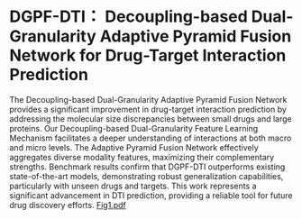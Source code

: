 # DGPF-DTI： Decoupling-based Dual-Granularity Adaptive Pyramid Fusion Network for Drug-Target Interaction Prediction
The Decoupling-based Dual-Granularity Adaptive Pyramid Fusion Network provides a significant improvement in drug-target interaction prediction by addressing the molecular size discrepancies
between small drugs and large proteins. Our Decoupling-based Dual-Granularity Feature Learning Mechanism facilitates a deeper understanding of interactions at both macro and micro levels. The Adaptive Pyramid Fusion Network effectively aggregates diverse modality features, maximizing their complementary strengths. Benchmark results confirm that DGPF-DTI outperforms existing state-of-the-art models, demonstrating robust generalization capabilities, particularly with unseen drugs and targets. This work represents a significant advancement in DTI prediction, providing a reliable tool for future drug discovery efforts.
[Fig1.pdf](https://github.com/user-attachments/files/22418917/Fig1.pdf)

